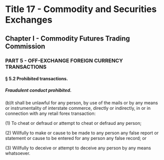 
# Title 17 - Commodity and Securities Exchanges
## Chapter I - Commodity Futures Trading Commission
### PART 5 - OFF-EXCHANGE FOREIGN CURRENCY TRANSACTIONS
#### § 5.2 Prohibited transactions.
##### Fraudulent conduct prohibited.

(b)It shall be unlawful for any person, by use of the mails or by any means or instrumentality of interstate commerce, directly or indirectly, in or in connection with any retail forex transaction:

(1) To cheat or defraud or attempt to cheat or defraud any person;

(2) Willfully to make or cause to be made to any person any false report or statement or cause to be entered for any person any false record; or

(3) Willfully to deceive or attempt to deceive any person by any means whatsoever.
